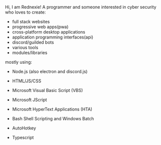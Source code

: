 Hi, I am Rednexie! A programmer and someone interested in cyber security who loves to create:

- full stack websites
- progressive web apps(pwa)
- cross-platform desktop applications
- application programming interfaces(api)
- discord/guilded bots
- various tools
- modules/libraries

mostly using:


- Node.js (also electron and discord.js)

- HTML/JS/CSS

- Microsoft Visual Basic Script (VBS)

- Microsoft JScript

- Microsoft HyperText Applications (HTA)

- Bash Shell Scripting and Windows Batch

- AutoHotkey

- Typescript


